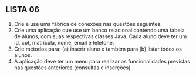 ## LISTA 06

1. Crie e use uma fábrica de conexões nas questões seguintes.
2. Crie uma aplicação que use um banco relacional contendo uma tabela de alunos, com suas respectivas classes Java. Cada aluno deve ter um id, cpf, matrícula, nome, email e telefone.
3. Crie métodos para: (a) inserir aluno e também para (b) listar todos os alunos.
4. A aplicação deve ter um menu para realizar as funcionalidades previstas nas questões anteriores (consultas e inserções).